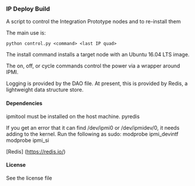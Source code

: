 ### IP Deploy Build

A script to control the Integration Prototype nodes and to re-install them

The main use is:
 
    python control.py <command> <last IP quad>

The install command installs a target node with an Ubuntu 16.04 LTS image. 

The on, off, or cycle commands control the power via a wrapper around IPMI. 

Logging is provided by the DAO file. At present, this is provided by Redis, a lightweight data structure store. 

#### Dependencies

ipmitool must be installed on the host machine.
pyredis

If you get an error that it can find /dev/ipmi0 or /dev/ipmidev/0, it needs adding to the kernel.
Run the following as sudo:
modprobe ipmi_devintf
modprobe ipmi_si

[Redis] (https://redis.io/)

#### License
See the license file
